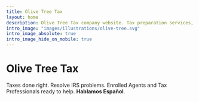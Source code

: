 ```yaml
---
title: Olive Tree Tax
layout: home
description: Olive Tree Tax company website. Tax preparation services, accounting, bookkeeping, IRS.
intro_image: "images/illustrations/olive-tree.svg"
intro_image_absolute: true
intro_image_hide_on_mobile: true
---
```


# Olive Tree Tax

Taxes done right. Resolve IRS problems. Enrolled Agents and Tax Professionals ready to help. 
**Hablamos Español**.
